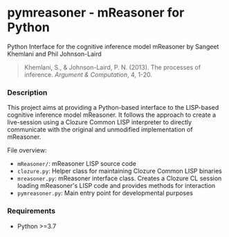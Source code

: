 pymreasoner - mReasoner for Python
==================================

Python Interface for the cognitive inference model mReasoner by Sangeet Khemlani and Phil Johnson-Laird

> Khemlani, S., & Johnson-Laird, P. N. (2013). The processes of inference. *Argument & Computation*, 4, 1-20.

### Description

This project aims at providing a Python-based interface to the LISP-based cognitive inference model mReasoner. It follows the approach to create a live-session using a Clozure Common LISP interpreter to directly communicate with the original and unmodified implementation of mReasoner.

File overview:

- `mReasoner/`: mReasoner LISP source code
- `clozure.py`: Helper class for maintaining Clozure Common LISP binaries
- `mreasoner.py`: mReasoner interface class. Creates a Clozure CL session loading mReasoner's LISP code and provides methods for interaction
- `pymreasoner.py`: Main entry point for developmental purposes

### Requirements

- Python >=3.7
